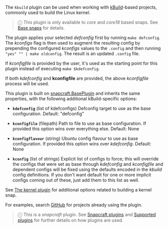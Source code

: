 The `kbuild` plugin can be used when working with [kBuild](http://trac.netlabs.org/kbuild/wiki/kBuild)-based projects, commonly used to build the Linux kernel.

> ⓘ This plugin is only available to _core_ and _core18_ based snaps. See [Base snaps](/t/base-snaps/11198) for details.

The plugin applies your selected *defconfig* first by running `make defconfig`. The *kconfigs* flag is then used to augment the resulting config by prepending the configured *kconfigs* values to the `.config` and then running `"yes" "" | make oldconfig`. The result is an updated `.config` file.

If *kconfigfile* is provided by the user, it's used as the starting point for this plugin instead of executing `make $kdefconfig`.

If both *kdefconfig* and **kconfigfile** are provided, the above *kconfigfile* process will be used.

This plugin is built on [snapcraft.BasePlugin](/t/snapcraft-plugin-api/5124) and inherits the same properties, with the following additional kBuild-specific options:

- **`kdefconfig`** (list of kdefconfigs)
     Defconfig target to use as the base configuration.
     Default: "defconfig"

- **`kconfigfile`** (filepath)
     Path to file to use as base configuration. If provided this option wins over everything else.
     Default: None

- **`kconfigflavour`** (string)
     Ubuntu config flavour to use as base configuration. If provided this option wins over *kdefconfig*.
     Default: None

- **`kconfig`** (list of strings)
     Explicit list of configs to force; this will override the configs that were set as base through *kdefconfig* and *kconfigfile* and dependent configs will be fixed using the defaults encoded in the *kbuild* config definitions. If you don't want default for one or more implicit configs coming out of these, just add them to this list as well.

See [The kernel plugin](/t/the-kernel-plugin/8642) for additional options related to building a kernel snap.

For examples, search [GitHub](https://github.com/search?q=path%3Asnapcraft.yaml+%22plugin%3A+kbuild%22&type=Code) for projects already using the plugin.

> ⓘ  This is a *snapcraft* plugin. See [Snapcraft plugins](/t/snapcraft-plugins/4284) and [Supported plugins](/t/supported-plugins/8080) for further details on how plugins are used.